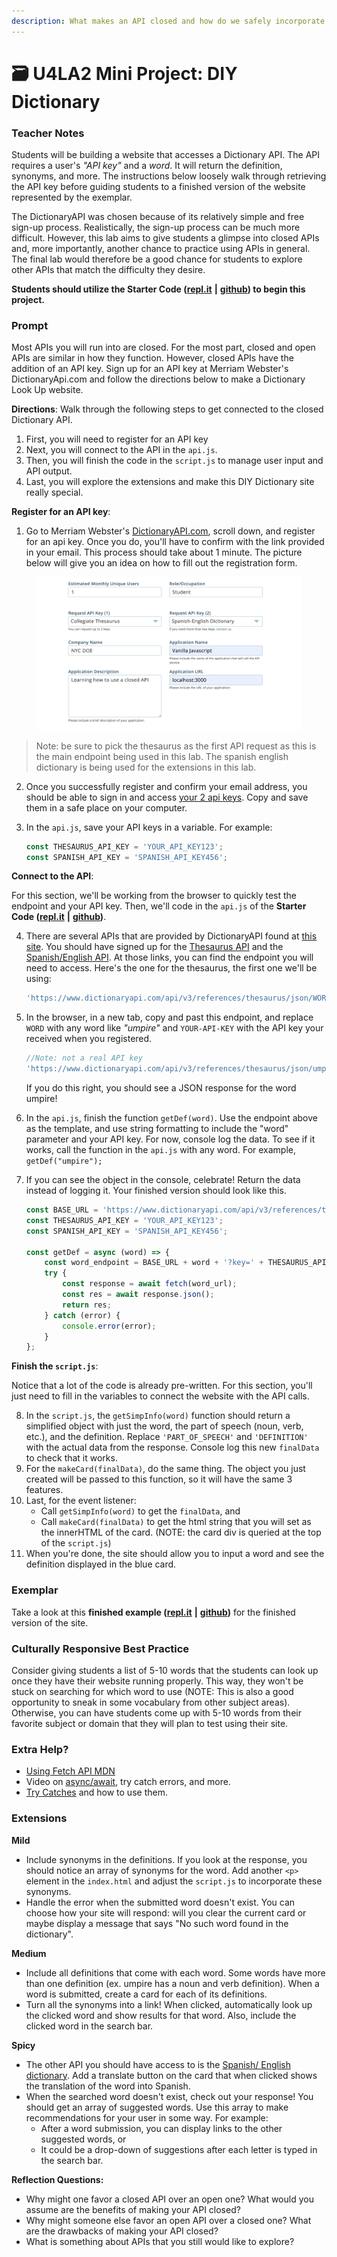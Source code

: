 ```yaml
---
description: What makes an API closed and how do we safely incorporate our API key?
---
```


# 🗃 U4LA2 Mini Project: DIY Dictionary

### Teacher Notes

Students will be building a website that accesses a Dictionary API. The API requires a user's _"API key"_ and a _word_. It will return the definition, synonyms, and more. The instructions below loosely walk through retrieving the API key before guiding students to a finished version of the website represented by the exemplar.

The DictionaryAPI was chosen because of its relatively simple and free sign-up process. Realistically, the sign-up process can be much more difficult. However, this lab aims to give students a glimpse into closed APIs and, more importantly, another chance to practice using APIs in general. The final lab would therefore be a good chance for students to explore other APIs that match the difficulty they desire.

**Students should utilize the Starter Code (**[**repl.it**](https://replit.com/@qrtnycs4all/U4LA2-Mini-Project-Starter-Code) **|** [**github**](https://github.com/nycdoe-cs4all/interactive-web/tree/main/unit-4-intro-to-apis/U4LAB2/U4LAB2-Starter)**) to begin this project.**

### Prompt

Most APIs you will run into are closed. For the most part, closed and open APIs are similar in how they function. However, closed APIs have the addition of an API key. Sign up for an API key at Merriam Webster's DictionaryApi.com and follow the directions below to make a Dictionary Look Up website.

**Directions**: Walk through the following steps to get connected to the closed Dictionary API.

1. First, you will need to register for an API key
2. Next, you will connect to the API in the `api.js`.
3. Then, you will finish the code in the `script.js` to manage user input and API output.
4. Last, you will explore the extensions and make this DIY Dictionary site really special.

**Register for an API key**:

1. Go to Merriam Webster's [DictionaryAPI.com](https://dictionaryapi.com/), scroll down, and register for an api key. Once you do, you'll have to confirm with the link provided in your email. This process should take about 1 minute. The picture below will give you an idea on how to fill out the registration form.&#x20;

<figure><img src="../.gitbook/assets/image (3) (1) (1).png" alt=""><figcaption></figcaption></figure>

> Note: be sure to pick the thesaurus as the first API request as this is the main endpoint being used in this lab. The spanish english dictionary is being used for the extensions in this lab.

2. Once you successfully register and confirm your email address, you should be able to sign in and access [your 2 api keys](https://dictionaryapi.com/account/my-keys). Copy and save them in a safe place on your computer.
3.  In the `api.js`, save your API keys in a variable. For example:

    ```js
    const THESAURUS_API_KEY = 'YOUR_API_KEY123';
    const SPANISH_API_KEY = 'SPANISH_API_KEY456';
    ```

**Connect to the API**:

For this section, we'll be working from the browser to quickly test the endpoint and your API key. Then, we'll code in the `api.js` of the **Starter Code (**[**repl.it**](https://replit.com/@qrtnycs4all/U4LA2-Mini-Project-Starter-Code) **|** [**github**](https://github.com/nycdoe-cs4all/interactive-web/tree/main/unit-4-intro-to-apis/U4LAB2/U4LAB2-Starter)**)**.

4.  There are several APIs that are provided by DictionaryAPI found at [this site](https://dictionaryapi.com/products/index). You should have signed up for the [Thesaurus API](https://dictionaryapi.com/products/api-collegiate-thesaurus) and the [Spanish/English API](https://dictionaryapi.com/products/api-spanish-dictionary). At those links, you can find the endpoint you will need to access. Here's the one for the thesaurus, the first one we'll be using:

    ```js
    'https://www.dictionaryapi.com/api/v3/references/thesaurus/json/WORD?key=YOUR-API-KEY'
    ```
5.  In the browser, in a new tab, copy and past this endpoint, and replace `WORD` with any word like _"umpire"_ and `YOUR-API-KEY` with the API key your received when you registered.

    ```js
    //Note: not a real API key
    'https://www.dictionaryapi.com/api/v3/references/thesaurus/json/umpire?key=123456789abcdefghi'
    ```

    If you do this right, you should see a JSON response for the word umpire!
6. In the `api.js`, finish the function `getDef(word)`. Use the endpoint above as the template, and use string formatting to include the "word" parameter and your API key. For now, console log the data. To see if it works, call the function in the `api.js` with any word. For example, `getDef("umpire");`
7.  If you can see the object in the console, celebrate! Return the data instead of logging it. Your finished version should look like this.

    ```js
    const BASE_URL = 'https://www.dictionaryapi.com/api/v3/references/thesaurus/json/';
    const THESAURUS_API_KEY = 'YOUR_API_KEY123';
    const SPANISH_API_KEY = 'SPANISH_API_KEY456';

    const getDef = async (word) => {
        const word_endpoint = BASE_URL + word + '?key=' + THESAURUS_API_KEY;
        try {
            const response = await fetch(word_url);
            const res = await response.json();
            return res;
        } catch (error) {
            console.error(error);
        }
    };
    ```

**Finish the `script.js`**:

Notice that a lot of the code is already pre-written. For this section, you'll just need to fill in the variables to connect the website with the API calls.

8. In the `script.js`, the `getSimpInfo(word)` function should return a simplified object with just the word, the part of speech (noun, verb, etc.), and the definition. Replace `'PART_OF_SPEECH'` and `'DEFINITION'` with the actual data from the response. Console log this new `finalData` to check that it works.
9. For the `makeCard(finalData)`, do the same thing. The object you just created will be passed to this function, so it will have the same 3 features.
10. Last, for the event listener:
    * Call `getSimpInfo(word)` to get the `finalData`, and
    * Call `makeCard(finalData)` to get the html string that you will set as the innerHTML of the card. (NOTE: the card div is queried at the top of the `script.js`)
11. When you're done, the site should allow you to input a word and see the definition displayed in the blue card.

### Exemplar

Take a look at this **finished example (**[**repl.it**](https://replit.com/@qrtnycs4all/U4LA2-MINI-PROJECT-EXEMPLAR) **|** [**github**](https://github.com/nycdoe-cs4all/interactive-web/tree/main/unit-4-intro-to-apis/U4LAB2/U4LAB2-Exemplar)**)** for the finished version of the site.

### Culturally Responsive Best Practice

Consider giving students a list of 5-10 words that the students can look up once they have their website running properly. This way, they won't be stuck on searching for which word to use (NOTE: This is also a good opportunity to sneak in some vocabulary from other subject areas). Otherwise, you can have students come up with 5-10 words from their favorite subject or domain that they will plan to test using their site.

### Extra Help?

* [Using Fetch API MDN](https://developer.mozilla.org/en-US/docs/Web/API/Fetch\_API/Using\_Fetch)
* Video on [async/await](https://www.youtube.com/watch?v=\_9vgd9XKlDQ), try catch errors, and more.
* [Try Catches](https://javascript.info/try-catch) and how to use them.

### Extensions

**Mild**

* Include synonyms in the definitions. If you look at the response, you should notice an array of synonyms for the word. Add another `<p>` element in the `index.html` and adjust the `script.js` to incorporate these synonyms.
* Handle the error when the submitted word doesn't exist. You can choose how your site will respond: will you clear the current card or maybe display a message that says "No such word found in the dictionary".

**Medium**

* Include all definitions that come with each word. Some words have more than one definition (ex. umpire has a noun and verb definition). When a word is submitted, create a card for each of its definitions.
* Turn all the synonyms into a link! When clicked, automatically look up the clicked word and show results for that word. Also, include the clicked word in the search bar.

**Spicy**

* The other API you should have access to is the [Spanish/ English dictionary](https://dictionaryapi.com/products/api-spanish-dictionary). Add a translate button on the card that when clicked shows the translation of the word into Spanish.
* When the searched word doesn't exist, check out your response! You should get an array of suggested words. Use this array to make recommendations for your user in some way. For example:
  * After a word submission, you can display links to the other suggested words, or
  * It could be a drop-down of suggestions after each letter is typed in the search bar.

**Reflection Questions:**

* Why might one favor a closed API over an open one? What would you assume are the benefits of making your API closed?
* Why might someone else favor an open API over a closed one? What are the drawbacks of making your API closed?
* What is something about APIs that you still would like to explore?
